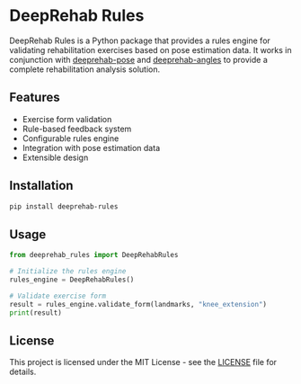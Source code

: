 # DeepRehab Rules

DeepRehab Rules is a Python package that provides a rules engine for validating rehabilitation exercises based on pose estimation data. It works in conjunction with [deeprehab-pose](../deeprehab-pose) and [deeprehab-angles](../deeprehab-angles) to provide a complete rehabilitation analysis solution.

## Features

- Exercise form validation
- Rule-based feedback system
- Configurable rules engine
- Integration with pose estimation data
- Extensible design

## Installation

```bash
pip install deeprehab-rules
```

## Usage

```python
from deeprehab_rules import DeepRehabRules

# Initialize the rules engine
rules_engine = DeepRehabRules()

# Validate exercise form
result = rules_engine.validate_form(landmarks, "knee_extension")
print(result)
```

## License

This project is licensed under the MIT License - see the [LICENSE](LICENSE) file for details.